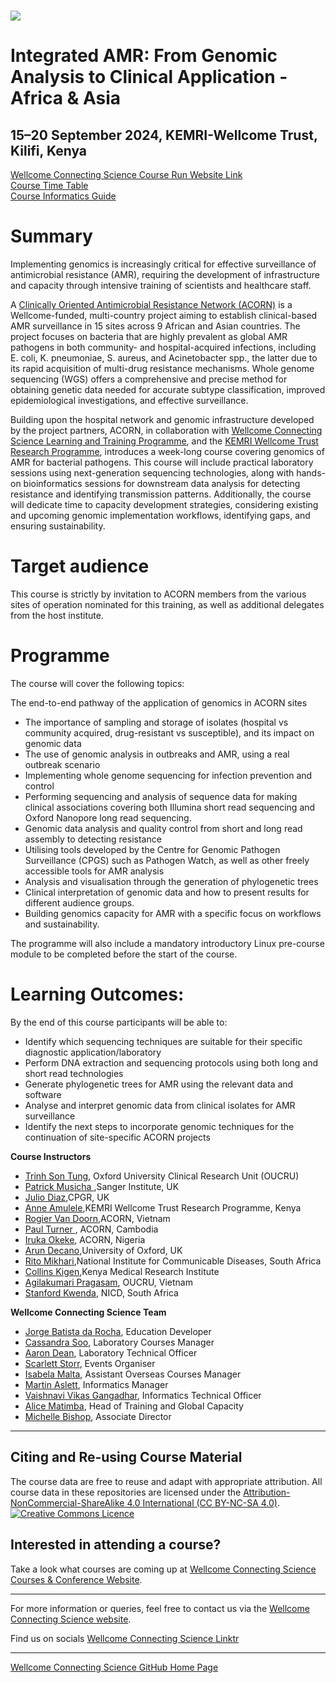 # <img src="course_data/WCS_ACORN_Logo.png"/>

# Integrated AMR: From Genomic Analysis to Clinical Application - Africa & Asia

## 15–20 September 2024, KEMRI-Wellcome Trust, Kilifi, Kenya

[Wellcome Connecting Science Course Run Website Link](https://coursesandconferences.wellcomeconnectingscience.org/event/integrated-amr-from-genomic-analysis-to-clinical-application-africa-asia-20240915/) <br /> 
[Course Time Table](https://github.com/WCSCourses/ACORN_ClinAMR_Lab/blob/main/ACORN_ClinicalAMR%20Lab_TimeTable.pdf) <br /> 
[Course Informatics Guide](https://github.com/WCSCourses/ACORN_ClinAMR_Lab/blob/main/ACORN_ClinAMR_Lab_Course_InformaticsGuide.md)

# Summary

Implementing genomics is increasingly critical for effective surveillance of antimicrobial resistance (AMR), requiring the development of infrastructure and capacity through intensive training of scientists and healthcare staff. 

A [Clinically Oriented Antimicrobial Resistance Network (ACORN)](https://acornamr.net/#/) is a Wellcome-funded, multi-country project aiming to establish clinical-based AMR surveillance in 15 sites across 9 African and Asian countries. The project focuses on bacteria that are highly prevalent as global AMR pathogens in both community- and hospital-acquired infections, including E. coli, K. pneumoniae, S. aureus, and Acinetobacter spp., the latter due to its rapid acquisition of multi-drug resistance mechanisms. Whole genome sequencing (WGS) offers a comprehensive and precise method for obtaining genetic data needed for accurate subtype classification, improved epidemiological investigations, and effective surveillance.

Building upon the hospital network and genomic infrastructure developed by the project partners, ACORN, in collaboration with [Wellcome Connecting Science Learning and Training Programme](https://coursesandconferences.wellcomeconnectingscience.org/our-events/), and the [KEMRI Wellcome Trust Research Programme](https://kemri-wellcome.org/), introduces a week-long course covering genomics of AMR for bacterial pathogens. This course will include practical laboratory sessions using next-generation sequencing technologies, along with hands-on bioinformatics sessions for downstream data analysis for detecting resistance and identifying transmission patterns. Additionally, the course will dedicate time to capacity development strategies, considering existing and upcoming genomic implementation workflows, identifying gaps, and ensuring sustainability.

# Target audience

This course is strictly by invitation to ACORN members from the various sites of operation nominated for this training, as well as additional delegates from the host institute.

# Programme

The course will cover the following topics:

The end-to-end pathway of the application of genomics in ACORN sites

- The importance of sampling and storage of isolates (hospital vs community acquired, drug-resistant vs susceptible), and its impact on genomic data
- The use of genomic analysis in outbreaks and AMR, using a real outbreak scenario
- Implementing whole genome sequencing for infection prevention and control
- Performing sequencing and analysis of sequence data for making clinical associations covering both Illumina short read sequencing and Oxford Nanopore long read sequencing.
- Genomic data analysis and quality control from short and long read assembly to detecting resistance
- Utilising tools developed by the Centre for Genomic Pathogen Surveillance (CPGS) such as Pathogen Watch, as well as other freely accessible tools for AMR analysis
- Analysis and visualisation through the generation of phylogenetic trees 
- Clinical interpretation of genomic data and how to present results for different audience groups. 
- Building genomics capacity for AMR with a specific focus on workflows and sustainability.

The programme will also include a mandatory introductory Linux pre-course module to be completed before the start of the course.

# Learning Outcomes:

By the end of this course participants will be able to:

- Identify which sequencing techniques are suitable for their specific diagnostic application/laboratory
- Perform DNA extraction and sequencing protocols using both long and short read technologies
- Generate phylogenetic trees for AMR using the relevant data and software
- Analyse and interpret genomic data from clinical isolates for AMR surveillance
- Identify the next steps to incorporate genomic techniques for the continuation of site-specific ACORN projects 

**Course Instructors**      

- [Trinh Son Tung](https://www.researchgate.net/profile/Tung-Trinh), Oxford University Clinical Research Unit (OUCRU)
- [Patrick Musicha ](link),Sanger Institute, UK
- [Julio Diaz](link),CPGR, UK
- [Anne Amulele](link),KEMRI Wellcome Trust Research Programme, Kenya
- [Rogier Van Doorn](https://www.tropicalmedicine.ox.ac.uk/team/h-rogier-van-doorn),ACORN, Vietnam
- [Paul Turner ](https://www.tropicalmedicine.ox.ac.uk/team/paul-turner), ACORN, Cambodia
- [Iruka Okeke](https://www.researchgate.net/profile/Iruka-Okeke), ACORN, Nigeria
- [Arun Decano](link),University of Oxford, UK
- [Rito Mikhari](link),National Institute for Communicable Diseases, South Africa
- [Collins Kigen](link),Kenya Medical Research Institute
- [Agilakumari Pragasam](link), OUCRU, Vietnam
- [Stanford Kwenda](link), NICD, South Africa 

**Wellcome Connecting Science Team**    

- [Jorge Batista da Rocha](https://www.wellcomeconnectingscience.org/person/batista-da-rocha-jorge/), Education Developer
- [Cassandra Soo](https://www.google.com/url?sa=t&rct=j&q=&esrc=s&source=web&cd=&cad=rja&uact=8&ved=2ahUKEwiHsomN3oP-AhUjSkEAHRWxDaYQFnoECA4QAQ&url=https%3A%2F%2Fuk.linkedin.com%2Fin%2Fcassandra-claire-soo-b3783277%2Fms%3Ftrk%3Dpeople-guest_people_search-card&usg=AOvVaw3virsoWY_4fVRTpWiL8yDE), Laboratory Courses Manager
- [Aaron Dean](https://www.wellcomeconnectingscience.org/about-us/our-people/#{%22-%22:{%22text%22:%22aaron%22}}), Laboratory Technical Officer
- [Scarlett Storr](https://www.wellcomeconnectingscience.org/person/storr-scarlett/), Events Organiser
- [Isabela Malta](https://www.wellcomeconnectingscience.org/person/malta-isabela/), Assistant Overseas Courses Manager
- [Martin Aslett](https://www.wellcomeconnectingscience.org/person/aslett-martin/), Informatics Manager
- [Vaishnavi Vikas Gangadhar](https://www.wellcomeconnectingscience.org/person/gangadhar-vaishnavi/), Informatics Technical Officer
- [Alice Matimba](https://www.wellcomeconnectingscience.org/person/matimba-alice/#), Head of Training and Global Capacity
- [Michelle Bishop](https://www.wellcomeconnectingscience.org/person/bishop-michelle/#), Associate Director


******

## Citing and Re-using Course Material

The course data are free to reuse and adapt with appropriate attribution. All course data in these repositories are licensed under the <a rel="license" href="https://creativecommons.org/licenses/by-nc-sa/4.0/">Attribution-NonCommercial-ShareAlike 4.0 International (CC BY-NC-SA 4.0)</a>. <a rel="license" href="http://creativecommons.org/licenses/by/4.0/"><img alt="Creative Commons Licence" style="border-width:0" src="https://i.creativecommons.org/l/by-nc-sa/4.0/88x31.png" /></a><br /> 

## Interested in attending a course?

Take a look what courses are coming up at [Wellcome Connecting Science Courses & Conference Website](https://coursesandconferences.wellcomeconnectingscience.org/our-events/).

---

For more information or queries, feel free to contact us via the [Wellcome Connecting Science website](https://coursesandconferences.wellcomeconnectingscience.org).<br /> 


Find us on socials [Wellcome Connecting Science Linktr](https://linktr.ee/eventswcs)

---

[Wellcome Connecting Science GitHub Home Page](https://github.com/WCSCourses) <br /> 
